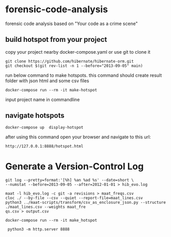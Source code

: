 # forensic-code-analysis

forensic code analysis based on "Your code as a crime scene"

## build hotspot from your project

copy your project nearby docker-compose.yaml or use git to clone it

```
git clone https://github.com/hibernate/hibernate-orm.git
git checkout $(git rev-list -n 1 --before="2013-09-05" main)

```

run below command to make hotspots. this command should create result folder with json html and some csv files

```
docker-compose run --rm -it make-hotspot
```
input project name in commandline

## navigate hotspots
```
docker-compose up  display-hotspot
```
after using this command open your browser and navigate to this url:
```
http://127.0.0.1:8888/hotspot.html
```



# Generate a Version-Control Log 
```
git log --pretty=format:'[%h] %an %ad %s' --date=short \
--numstat --before=2013-09-05 --after=2012-01-01 > hib_evo.log
```
```
maat -l hib_evo.log -c git -a revisions > maat_freqs.csv
cloc ./ --by-file --csv --quiet --report-file=maat_lines.csv
python3 ../maat-scripts/transform/csv_as_enclosure_json.py --structure ./maat_lines.csv --weights maat_fre
qs.csv > output.csv

```


```
docker-compose run --rm -it make_hotspot 
```
```
 python3 -m http.server 8888
```

